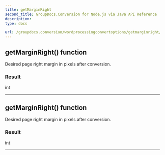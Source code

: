 ```yaml
---
title: getMarginRight
second_title: GroupDocs.Conversion for Node.js via Java API Reference
description: 
type: docs

url: /groupdocs.conversion/wordprocessingconvertoptions/getmarginright/
---
```


## getMarginRight()  function

 Desired page right margin in pixels after conversion.
 

### Result
int


---


## getMarginRight()  function

 Desired page right margin in pixels after conversion.
 

### Result
int


---


